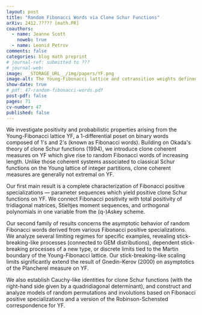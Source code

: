 ```yaml
---
layout: post
title: "Random Fibonacci Words via Clone Schur Functions"
arXiv: 2412.????? [math.PR]
coauthors:
  - name: Jeanne Scott
    noweb: true
  - name: Leonid Petrov
comments: false
categories: blog math preprint
# journal-ref: submitted to ???
# journal-web:
image: __STORAGE_URL__/img/papers/YF.png
image-alt: The Young-Fibonacci lattice and cotransition weights defined by an arbitrary harmonic function
show-date: true
# pdf: 47-random-fibonacci-words.pdf
post-pdf: false
pages: 71
cv-number: 47
published: false
---
```


We investigate positivity and probabilistic properties arising from the Young-Fibonacci lattice YF, a 1-differential poset on binary words composed of 1's and 2's (known as Fibonacci words). Building on Okada's theory of clone Schur functions (1994), we introduce clone coherent measures on YF which give rise to random Fibonacci words of increasing length. Unlike those coherent systems associated to classical Schur functions on the Young lattice of integer partitions, clone coherent measures are generally not extremal on YF.

Our first main result is a complete characterization of Fibonacci positive specializations — parameter sequences which yield positive clone Schur functions on YF. We connect Fibonacci positivity with total positivity of tridiagonal matrices, Stieltjes moment sequences, and orthogonal polynomials in one variable from the (q-)Askey scheme.

Our second family of results concerns the asymptotic behavior of random Fibonacci words derived from various Fibonacci positive specializations. We analyze several limiting regimes for specific examples, revealing stick-breaking-like processes (connected to GEM distributions), dependent stick-breaking processes of a new type, or discrete limits tied to the Martin boundary of the Young-Fibonacci lattice. Our stick-breaking-like scaling limits significantly extend the result of Gnedin-Kerov (2000) on asymptotics of the Plancherel measure on YF.

We also establish Cauchy-like identities for clone Schur functions (with the right-hand side given by a quadridiagonal determinant), and construct and analyze models of random permutations and involutions based on Fibonacci positive specializations and a version of the Robinson-Schensted correspondence for YF.
